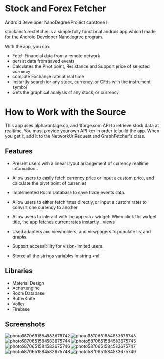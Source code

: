 # Stock and Forex Fetcher
Android Developer NanoDegree Project capstone II

stockandforexfetcher is a simple fully functional android app which I made for the Android Developer Nanodegree program.

With the app, you can:

   * Fetch Financial data from a remote network
   * persist data from saved events
   * Calculates the Pivot point, Resistance and Support price of selected currency
   * compute Exchange rate at real time
   * Instantly search for any stock, currency, or CFds with the instrument symbol
   * Gets the graphical analysis of any stock, or currency

# How to Work with the Source

This app uses alphavantage.co, and 1forge.com API to retrieve stock data at realtime. You must provide your own API key in order to build the app. When you get it, add it to the NetworkUrlRequest and GraphFetcher's class.

## Features

* Present users with a linear layout arrangement of currency realtime information .

* Allow users to easily fetch currency price or input a custom price, and calculate the pivot point of currenies

* Implemented Room Database to save trade events data.

* Allow users to either fetch rates directly, or input a custom rates to convert one currency to another

* Allow users to interact with the app via a widget: When click the widget title, the app fetches current rates instantly . 
views
* Used adapters and viewholders, and viewpagers to populate list  and graphs.

* Support accessibility for vision-limited users.

* Stored all the strings variables in string.xml.

## Libraries

* Material Design
* Achartengine
* Room Database
* ButterKnife
* Volley
* Firebase 

## Screenshots
![photo5870651584583675742](https://user-images.githubusercontent.com/32399318/56173218-b546a980-5fe4-11e9-9e36-5ac0c3e7f315.jpg)
![photo5870651584583675743](https://user-images.githubusercontent.com/32399318/56173287-f048dd00-5fe4-11e9-917d-ebb20c5c195a.jpg)
![photo5870651584583675744](https://user-images.githubusercontent.com/32399318/56173289-f048dd00-5fe4-11e9-9b92-4d8403590547.jpg)
![photo5870651584583675745](https://user-images.githubusercontent.com/32399318/56173291-f048dd00-5fe4-11e9-8b95-ffe5eb2e6d80.jpg)
![photo5870651584583675746](https://user-images.githubusercontent.com/32399318/56173292-f0e17380-5fe4-11e9-8b50-4d3e15f5cbfa.jpg)
![photo5870651584583675747](https://user-images.githubusercontent.com/32399318/56173293-f0e17380-5fe4-11e9-886b-a90e2a15505a.jpg)
![photo5870651584583675748](https://user-images.githubusercontent.com/32399318/56173295-f17a0a00-5fe4-11e9-98cc-e227c480f3e9.jpg)
![photo5870651584583675749](https://user-images.githubusercontent.com/32399318/56173296-f17a0a00-5fe4-11e9-8a4b-4c4198bb40ec.jpg)


